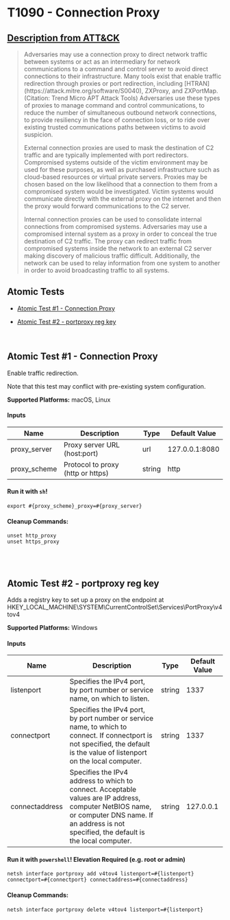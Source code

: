 # T1090 - Connection Proxy
## [Description from ATT&CK](https://attack.mitre.org/wiki/Technique/T1090)
<blockquote>Adversaries may use a connection proxy to direct network traffic between systems or act as an intermediary for network communications to a command and control server to avoid direct connections to their infrastructure. Many tools exist that enable traffic redirection through proxies or port redirection, including [HTRAN](https://attack.mitre.org/software/S0040), ZXProxy, and ZXPortMap. (Citation: Trend Micro APT Attack Tools) Adversaries use these types of proxies to manage command and control communications, to reduce the number of simultaneous outbound network connections, to provide resiliency in the face of connection loss, or to ride over existing trusted communications paths between victims to avoid suspicion.

External connection proxies are used to mask the destination of C2 traffic and are typically implemented with port redirectors. Compromised systems outside of the victim environment may be used for these purposes, as well as purchased infrastructure such as cloud-based resources or virtual private servers. Proxies may be chosen based on the low likelihood that a connection to them from a compromised system would be investigated. Victim systems would communicate directly with the external proxy on the internet and then the proxy would forward communications to the C2 server.

Internal connection proxies can be used to consolidate internal connections from compromised systems. Adversaries may use a compromised internal system as a proxy in order to conceal the true destination of C2 traffic. The proxy can redirect traffic from compromised systems inside the network to an external C2 server making discovery of malicious traffic difficult. Additionally, the network can be used to relay information from one system to another in order to avoid broadcasting traffic to all systems.</blockquote>

## Atomic Tests

- [Atomic Test #1 - Connection Proxy](#atomic-test-1---connection-proxy)

- [Atomic Test #2 - portproxy reg key](#atomic-test-2---portproxy-reg-key)


<br/>

## Atomic Test #1 - Connection Proxy
Enable traffic redirection.

Note that this test may conflict with pre-existing system configuration.

**Supported Platforms:** macOS, Linux


#### Inputs
| Name | Description | Type | Default Value | 
|------|-------------|------|---------------|
| proxy_server | Proxy server URL (host:port) | url | 127.0.0.1:8080|
| proxy_scheme | Protocol to proxy (http or https) | string | http|

#### Run it with `sh`! 
```
export #{proxy_scheme}_proxy=#{proxy_server}
```


#### Cleanup Commands:
```
unset http_proxy
unset https_proxy
```

<br/>
<br/>

## Atomic Test #2 - portproxy reg key
Adds a registry key to set up a proxy on the endpoint at
HKEY_LOCAL_MACHINE\SYSTEM\CurrentControlSet\Services\PortProxy\v4tov4

**Supported Platforms:** Windows


#### Inputs
| Name | Description | Type | Default Value | 
|------|-------------|------|---------------|
| listenport | Specifies the IPv4 port, by port number or service name, on which to listen. | string | 1337|
| connectport | Specifies the IPv4 port, by port number or service name, to which to connect. If connectport is not specified, the default is the value of listenport on the local computer. | string | 1337|
| connectaddress | Specifies the IPv4 address to which to connect. Acceptable values are IP address, computer NetBIOS name, or computer DNS name. If an address is not specified, the default is the local computer. | string | 127.0.0.1|

#### Run it with `powershell`!  Elevation Required (e.g. root or admin) 
```
netsh interface portproxy add v4tov4 listenport=#{listenport} connectport=#{connectport} connectaddress=#{connectaddress}
```


#### Cleanup Commands:
```
netsh interface portproxy delete v4tov4 listenport=#{listenport}
```

<br/>
